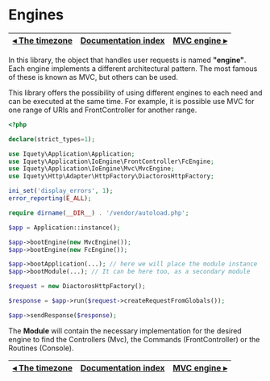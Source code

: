 # Engines

[◂ The timezone](03-timezone.md) | [Documentation index](index.md) | [MVC engine ▸](05-mvc-engine.md)
-- | -- | --

In this library, the object that handles user requests is named **"engine"**.
Each engine implements a different architectural pattern. The most famous of
these is known as MVC, but others can be used.

This library offers the possibility of using different engines to
each need and can be executed at the same time. For example, it is possible
use MVC for one range of URIs and FrontController for another range.

```php
<?php

declare(strict_types=1);

use Iquety\Application\Application;
use Iquety\Application\IoEngine\FrontController\FcEngine;
use Iquety\Application\IoEngine\Mvc\MvcEngine;
use Iquety\Http\Adapter\HttpFactory\DiactorosHttpFactory;

ini_set('display_errors', 1);
error_reporting(E_ALL);

require dirname(__DIR__) . '/vendor/autoload.php';

$app = Application::instance();

$app->bootEngine(new MvcEngine());
$app->bootEngine(new FcEngine());

$app->bootApplication(...); // here we will place the module instance
$app->bootModule(...); // It can be here too, as a secondary module

$request = new DiactorosHttpFactory();

$response = $app->run($request->createRequestFromGlobals());

$app->sendResponse($response);
```

The **Module** will contain the necessary implementation for the desired engine
to find the Controllers (Mvc), the Commands (FrontController) or the Routines (Console).

[◂ The timezone](03-timezone.md) | [Documentation index](index.md) | [MVC engine ▸](05-mvc-engine.md)
-- | -- | --
